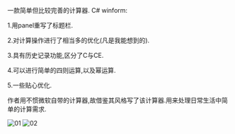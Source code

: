 
一款简单但比较完善的计算器.
C# winform:

1.用panel重写了标题栏.

2.对计算操作进行了相当多的优化(凡是我能想到的).

3.具有历史记录功能,区分了C与CE.

4.可以进行简单的四则运算,以及幂运算.

5.一些贴心优化.

作者用不惯微软自带的计算器,故借鉴其风格写了该计算器.用来处理日常生活中简单的计算需求.

![01](https://github.com/ILCNa/Calc/assets/53550905/74bd23b1-a742-4830-ae92-4b7b6fce8055)
![02](https://github.com/ILCNa/Calc/assets/53550905/e17ef763-12e1-42d5-b8fa-f4f987aa28c5)
